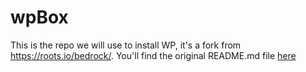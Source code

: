 # wpBox
This is the repo we will use to install WP, it's a fork from https://roots.io/bedrock/.
You'll find the original README.md file [here](https://github.com/MoreNiche-BM/wpBox/blob/master/readme.md)
 